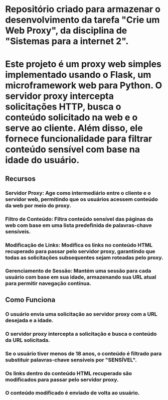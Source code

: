 # Repositório criado para armazenar o desenvolvimento da tarefa "Crie um Web Proxy", da disciplina de "Sistemas para a internet 2".
# Este projeto é um proxy web simples implementado usando o Flask, um microframework web para Python. O servidor proxy intercepta solicitações HTTP, busca o conteúdo solicitado na web e o serve ao cliente. Além disso, ele fornece funcionalidade para filtrar conteúdo sensível com base na idade do usuário.

## Recursos
### Servidor Proxy: Age como intermediário entre o cliente e o servidor web, permitindo que os usuários acessem conteúdo da web por meio do proxy.
### Filtro de Conteúdo: Filtra conteúdo sensível das páginas da web com base em uma lista predefinida de palavras-chave sensíveis.
### Modificação de Links: Modifica os links no conteúdo HTML recuperado para passar pelo servidor proxy, garantindo que todas as solicitações subsequentes sejam roteadas pelo proxy.
### Gerenciamento de Sessão: Mantém uma sessão para cada usuário com base em sua idade, armazenando sua URL atual para permitir navegação contínua.

## Como Funciona
### O usuário envia uma solicitação ao servidor proxy com a URL desejada e a idade.
### O servidor proxy intercepta a solicitação e busca o conteúdo da URL solicitada.
### Se o usuário tiver menos de 18 anos, o conteúdo é filtrado para substituir palavras-chave sensíveis por "SENSÍVEL".
### Os links dentro do conteúdo HTML recuperado são modificados para passar pelo servidor proxy.
### O conteúdo modificado é enviado de volta ao usuário.
